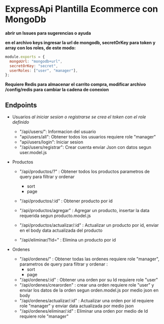 # ExpressApi Plantilla Ecommerce con MongoDb

**abrir un Issues para sugerencias o ayuda**

**en el archivo keys ingresar la url de mongodb, secretOrKey para token y array con los roles, de este modo:**

```js
module.exports = {
  mongoUrl: "mongodb+url",
  secretOrKey: "secret",
  userRoles: ["user", "manager"],
};
```

**Requiere Redis para almacenar el carrito compra, modificar archivo /config/redis para cambiar la cadena de conexion**

## Endpoints

- Usuarios _al iniciar sesion o registrarse se crea el token con el role definido_

  - "/api/users/":
    Informacion del usuario
  - "api/users/all":
    Obtener todos los usuarios requiere role "manager"
  - "api/users/login":
    Iniciar sesion
  - "/api/users/registrar":
    Crear cuenta
    enviar Json con datos segun user.model.js

- Productos

  - "/api/productos/?" : Obtener todos los productos parametros de query para filtrar y ordenar

    - sort
    - page

  - "/api/productos/:id" : Obtener producto por id
  - "/api/productos/agregar" : Agregar un producto, insertar la data requerida segun producto.model.js
  - "/api/productos/actualizar/:id" : Actualizar un producto por id, enviar en el body data actualizada del producto
  - "/api/eliminar/?id=" : Elimina un producto por id

- Ordenes
  - "/api/ordenes/" : Obtener todas las ordenes requiere role "manager", parametros de query para filtrar y ordenar :
    - sort
    - page
  - "/api/ordenes/:id" : Obtener una orden por su Id requiere role "user"
  - "/api/ordenes/crearorden" : crear una orden requiere role "user" y enviar los datos de la orden segun orden.model.js por medio json en body
  - "/api/ordenes/actualizar/:id" : Actualizar una orden por id requiere role "manager" y enviar data actualizada por medio json
  - "/api/ordenes/eliminar/:id" : Eliminar una orden por medio de Id requiere role "manager"
